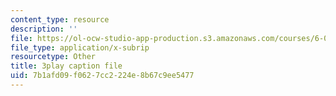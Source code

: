 ```yaml
---
content_type: resource
description: ''
file: https://ol-ocw-studio-app-production.s3.amazonaws.com/courses/6-00sc-introduction-to-computer-science-and-programming-spring-2011/7b1afd09f0627cc2224e8b67c9ee5477_FBpe3xFvPrQ.srt
file_type: application/x-subrip
resourcetype: Other
title: 3play caption file
uid: 7b1afd09-f062-7cc2-224e-8b67c9ee5477
---
```

